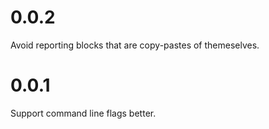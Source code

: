 # 0.0.2
Avoid reporting blocks that are copy-pastes of themeselves.

# 0.0.1
Support command line flags better.

